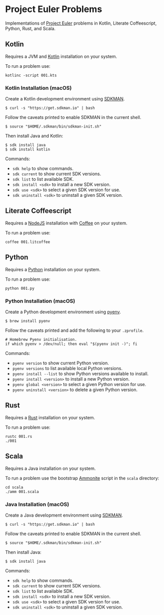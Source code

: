 Project Euler Problems
======================
Implementations of [Project Euler] problems in Kotlin, Literate Coffeescript,
Python, Rust, and Scala.


Kotlin
------
Requires a JVM and [Kotlin] installation on your system.

To run a problem use:

    kotlinc -script 001.kts

### Kotlin Installation (macOS)
Create a Kotlin development environment using [SDKMAN].

    $ curl -s "https://get.sdkman.io" | bash

Follow the caveats printed to enable SDKMAN in the current shell.

    $ source "$HOME/.sdkman/bin/sdkman-init.sh"

Then install Java and Kotlin:

    $ sdk install java
    $ sdk install kotlin

Commands:

* `sdk help` to show commands.
* `sdk current` to show current SDK versions.
* `sdk list` to list available SDK.
* `sdk install <sdk>` to install a new SDK version.
* `sdk use <sdk>` to select a given SDK version for use.
* `sdk uninstall <sdk>` to uninstall a given SDK version.


Literate Coffeescript
---------------------
Requires a [NodeJS] installation with [Coffee] on your system.

To run a problem use:

    coffee 001.litcoffee


Python
------
Requires a [Python] installation on your system.

To run a problem use:

    python 001.py

### Python Installation (macOS)
Create a Python development environment using [pyenv].

    $ brew install pyenv

[pyenv]: https://github.com/pyenv/pyenv

Follow the caveats printed and add the following to your `.zprofile`.

    # Homebrew Pyenv initialisation.
    if which pyenv > /dev/null; then eval "$(pyenv init -)"; fi

Commands:

* `pyenv version` to show current Python version.
* `pyenv versions` to list available local Python versions.
* `pyenv install --list` to show Python versions available to install.
* `pyenv install <version>` to install a new Python version.
* `pyenv global <version>` to select a given Python version for use.
* `pyenv uninstall <version>` to delete a given Python version.


Rust
----
Requires a [Rust] installation on your system.

To run a problem use:

    rustc 001.rs
    ./001


Scala
-----
Requires a Java installation on your system.

To run a problem use the bootstrap [Ammonite] script in the `scala` directory:

    cd scala
    ./amm 001.scala

### Java Installation (macOS)
Create a Java development environment using [SDKMAN].

    $ curl -s "https://get.sdkman.io" | bash

Follow the caveats printed to enable SDKMAN in the current shell.

    $ source "$HOME/.sdkman/bin/sdkman-init.sh"

Then install Java:

    $ sdk install java

Commands:

* `sdk help` to show commands.
* `sdk current` to show current SDK versions.
* `sdk list` to list available SDK.
* `sdk install <sdk>` to install a new SDK version.
* `sdk use <sdk>` to select a given SDK version for use.
* `sdk uninstall <sdk>` to uninstall a given SDK version.


[Project Euler]: https://projecteuler.net
[SDKMAN]: https://sdkman.io/
[Kotlin]: https://kotlinlang.org/
[NodeJS]: https://nodejs.org
[Coffee]: https://coffeescript.org
[Python]: https://python.org
[Rust]: https://www.rust-lang.org
[Ammonite]: https://ammonite.io
